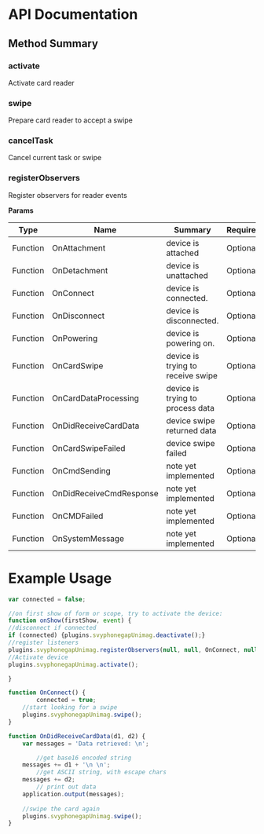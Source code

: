 # API Documentation 

## Method Summary
### activate
Activate card reader

### swipe
Prepare card reader to accept a swipe

### cancelTask
Cancel current task or swipe

### registerObservers
Register observers for reader events	

**Params**

Type | Name | Summary | Required
--- | --- | --- | ---
Function | OnAttachment | device is attached | Optional
Function | OnDetachment | device is unattached | Optional
Function | OnConnect | device is connected. | Optional
Function | OnDisconnect | device is disconnected. | Optional
Function | OnPowering | device is powering on. | Optional
Function | OnCardSwipe | device is trying to receive swipe | Optional
Function | OnCardDataProcessing | device is trying to process data | Optional
Function | OnDidReceiveCardData | device swipe returned data | Optional
Function | OnCardSwipeFailed | device swipe failed | Optional
Function | OnCmdSending | note yet implemented | Optional
Function | OnDidReceiveCmdResponse | note yet implemented | Optional
Function | OnCMDFailed | note yet implemented | Optional
Function | OnSystemMessage | note yet implemented | Optional

# Example Usage
```javascript
var connected = false;

//on first show of form or scope, try to activate the device:
function onShow(firstShow, event) {
//disconnect if connected
if (connected) {plugins.svyphonegapUnimag.deactivate();}
//register listeners
plugins.svyphonegapUnimag.registerObservers(null, null, OnConnect, null, null, null, null, null, OnDidReceiveCardData, null, null, null, null, null)
//Activate device
plugins.svyphonegapUnimag.activate();

}

function OnConnect() {	
        connected = true;
	//start looking for a swipe
	plugins.svyphonegapUnimag.swipe();
}

function OnDidReceiveCardData(d1, d2) {
	var messages = 'Data retrieved: \n';

        //get base16 encoded string
	messages += d1 + '\n \n';
        //get ASCII string, with escape chars
	messages += d2;
        // print out data
	application.output(messages);
	
	//swipe the card again
	plugins.svyphonegapUnimag.swipe();
}
```
